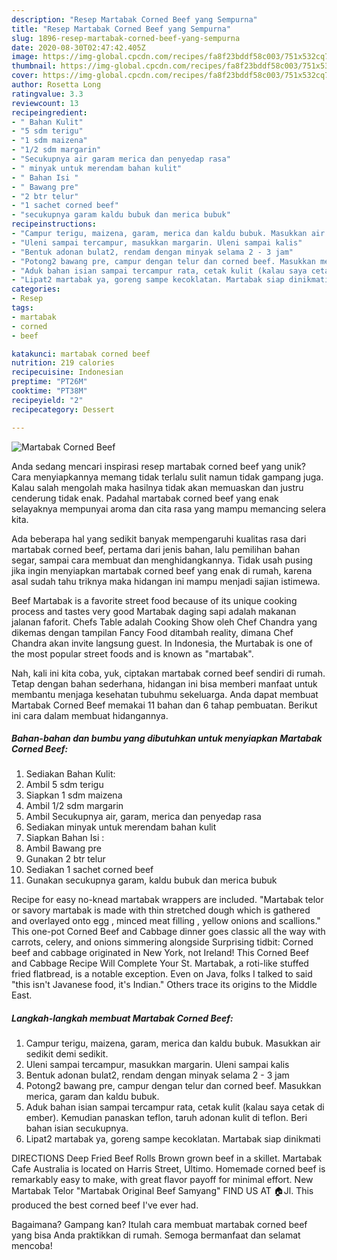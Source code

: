 ```yaml
---
description: "Resep Martabak Corned Beef yang Sempurna"
title: "Resep Martabak Corned Beef yang Sempurna"
slug: 1896-resep-martabak-corned-beef-yang-sempurna
date: 2020-08-30T02:47:42.405Z
image: https://img-global.cpcdn.com/recipes/fa8f23bddf58c003/751x532cq70/martabak-corned-beef-foto-resep-utama.jpg
thumbnail: https://img-global.cpcdn.com/recipes/fa8f23bddf58c003/751x532cq70/martabak-corned-beef-foto-resep-utama.jpg
cover: https://img-global.cpcdn.com/recipes/fa8f23bddf58c003/751x532cq70/martabak-corned-beef-foto-resep-utama.jpg
author: Rosetta Long
ratingvalue: 3.3
reviewcount: 13
recipeingredient:
- " Bahan Kulit"
- "5 sdm terigu"
- "1 sdm maizena"
- "1/2 sdm margarin"
- "Secukupnya air garam merica dan penyedap rasa"
- " minyak untuk merendam bahan kulit"
- " Bahan Isi "
- " Bawang pre"
- "2 btr telur"
- "1 sachet corned beef"
- "secukupnya garam kaldu bubuk dan merica bubuk"
recipeinstructions:
- "Campur terigu, maizena, garam, merica dan kaldu bubuk. Masukkan air sedikit demi sedikit."
- "Uleni sampai tercampur, masukkan margarin. Uleni sampai kalis"
- "Bentuk adonan bulat2, rendam dengan minyak selama 2 - 3 jam"
- "Potong2 bawang pre, campur dengan telur dan corned beef. Masukkan merica, garam dan kaldu bubuk."
- "Aduk bahan isian sampai tercampur rata, cetak kulit (kalau saya cetak di ember). Kemudian panaskan teflon, taruh adonan kulit di teflon. Beri bahan isian secukupnya."
- "Lipat2 martabak ya, goreng sampe kecoklatan. Martabak siap dinikmati"
categories:
- Resep
tags:
- martabak
- corned
- beef

katakunci: martabak corned beef 
nutrition: 219 calories
recipecuisine: Indonesian
preptime: "PT26M"
cooktime: "PT38M"
recipeyield: "2"
recipecategory: Dessert

---
```



![Martabak Corned Beef](https://img-global.cpcdn.com/recipes/fa8f23bddf58c003/751x532cq70/martabak-corned-beef-foto-resep-utama.jpg)

Anda sedang mencari inspirasi resep martabak corned beef yang unik? Cara menyiapkannya memang tidak terlalu sulit namun tidak gampang juga. Kalau salah mengolah maka hasilnya tidak akan memuaskan dan justru cenderung tidak enak. Padahal martabak corned beef yang enak selayaknya mempunyai aroma dan cita rasa yang mampu memancing selera kita.

Ada beberapa hal yang sedikit banyak mempengaruhi kualitas rasa dari martabak corned beef, pertama dari jenis bahan, lalu pemilihan bahan segar, sampai cara membuat dan menghidangkannya. Tidak usah pusing jika ingin menyiapkan martabak corned beef yang enak di rumah, karena asal sudah tahu triknya maka hidangan ini mampu menjadi sajian istimewa.

Beef Martabak is a favorite street food because of its unique cooking process and tastes very good Martabak daging sapi adalah makanan jalanan faforit. Chefs Table adalah Cooking Show oleh Chef Chandra yang dikemas dengan tampilan Fancy Food ditambah reality, dimana Chef Chandra akan invite langsung guest. In Indonesia, the Murtabak is one of the most popular street foods and is known as &#34;martabak&#34;.


Nah, kali ini kita coba, yuk, ciptakan martabak corned beef sendiri di rumah. Tetap dengan bahan sederhana, hidangan ini bisa memberi manfaat untuk membantu menjaga kesehatan tubuhmu sekeluarga. Anda dapat membuat Martabak Corned Beef memakai 11 bahan dan 6 tahap pembuatan. Berikut ini cara dalam membuat hidangannya.

<!--inarticleads1-->

##### Bahan-bahan dan bumbu yang dibutuhkan untuk menyiapkan Martabak Corned Beef:

1. Sediakan  Bahan Kulit:
1. Ambil 5 sdm terigu
1. Siapkan 1 sdm maizena
1. Ambil 1/2 sdm margarin
1. Ambil Secukupnya air, garam, merica dan penyedap rasa
1. Sediakan  minyak untuk merendam bahan kulit
1. Siapkan  Bahan Isi :
1. Ambil  Bawang pre
1. Gunakan 2 btr telur
1. Sediakan 1 sachet corned beef
1. Gunakan secukupnya garam, kaldu bubuk dan merica bubuk


Recipe for easy no-knead martabak wrappers are included. &#34;Martabak telor or savory martabak is made with thin stretched dough which is gathered and overlayed onto egg , minced meat filling , yellow onions and scallions.&#34; This one-pot Corned Beef and Cabbage dinner goes classic all the way with carrots, celery, and onions simmering alongside Surprising tidbit: Corned beef and cabbage originated in New York, not Ireland! This Corned Beef and Cabbage Recipe Will Complete Your St. Martabak, a roti-like stuffed fried flatbread, is a notable exception. Even on Java, folks I talked to said &#34;this isn&#39;t Javanese food, it&#39;s Indian.&#34; Others trace its origins to the Middle East. 

<!--inarticleads2-->

##### Langkah-langkah membuat Martabak Corned Beef:

1. Campur terigu, maizena, garam, merica dan kaldu bubuk. Masukkan air sedikit demi sedikit.
1. Uleni sampai tercampur, masukkan margarin. Uleni sampai kalis
1. Bentuk adonan bulat2, rendam dengan minyak selama 2 - 3 jam
1. Potong2 bawang pre, campur dengan telur dan corned beef. Masukkan merica, garam dan kaldu bubuk.
1. Aduk bahan isian sampai tercampur rata, cetak kulit (kalau saya cetak di ember). Kemudian panaskan teflon, taruh adonan kulit di teflon. Beri bahan isian secukupnya.
1. Lipat2 martabak ya, goreng sampe kecoklatan. Martabak siap dinikmati


DIRECTIONS Deep Fried Beef Rolls Brown grown beef in a skillet. Martabak Cafe Australia is located on Harris Street, Ultimo. Homemade corned beef is remarkably easy to make, with great flavor payoff for minimal effort. New Martabak Telor &#34;Martabak Original Beef Samyang&#34; FIND US AT 🏠Jl. This produced the best corned beef I&#39;ve ever had. 

Bagaimana? Gampang kan? Itulah cara membuat martabak corned beef yang bisa Anda praktikkan di rumah. Semoga bermanfaat dan selamat mencoba!
